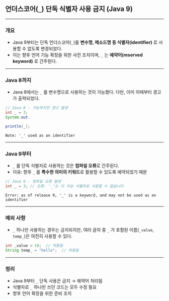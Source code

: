 ## 언더스코어(`_`) 단독 식별자 사용 금지 (Java 9)

---

### 개요

* Java 9부터는 단독 언더스코어(`_`)를 **변수명, 메소드명 등 식별자(identifier)** 로 사용할 수 없도록 변경되었다.
* 이는 향후 언어 기능 확장을 위한 사전 조치이며, `_` 는 **예약어(reserved keyword)** 로 간주된다.

---

### Java 8까지

* Java 8에서는 `_` 를 변수명으로 사용하는 것이 가능했다. 다만, 이미 이때부터 경고가 출력되었다.

```java
// Java 8 - 가능하지만 경고 발생
int _ = 3;
System.out.

println(_);
```

```
Note: '_' used as an identifier
```

---

### Java 9부터

* `_` 를 단독 식별자로 사용하는 것은 **컴파일 오류**로 간주된다.
* 이유: 향후 `_` 를 **특수한 의미의 키워드**로 활용할 수 있도록 예약되었기 때문

```java
// Java 9 - 컴파일 오류 발생
int _ = 3; // 오류: '_'는 더 이상 식별자로 사용할 수 없습니다
```

```
Error: as of release 9, '_' is a keyword, and may not be used as an identifier
```

---

### 예외 사항

* `_` 하나만 사용하는 경우는 금지되지만, 여러 글자 중 `_` 가 포함된 이름(`_value`, `temp_`)은 여전히 사용할 수 있다.

```java
int _value = 10;  // 허용됨
String temp_ = "hello";  // 허용됨
```

---

### 정리

* Java 9부터 `_` 단독 사용은 금지 → 예약어 처리됨
* 식별자로 `_` 하나만 쓰던 코드는 모두 수정 필요
* 향후 언어 확장을 위한 준비 조치
